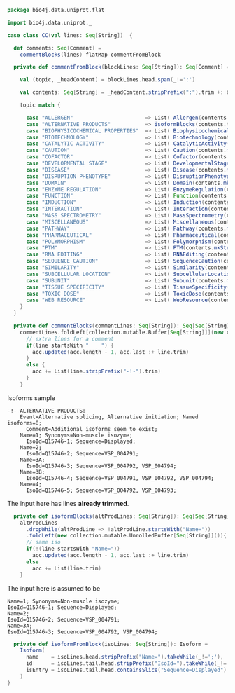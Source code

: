 
```scala
package bio4j.data.uniprot.flat

import bio4j.data.uniprot._

case class CC(val lines: Seq[String])  {

  def comments: Seq[Comment] =
    commentBlocks(lines) flatMap commentFromBlock

  private def commentFromBlock(blockLines: Seq[String]): Seq[Comment] = {

    val (topic, _headContent) = blockLines.head.span(_!=':')

    val contents: Seq[String] = _headContent.stripPrefix(":").trim +: blockLines.tail

    topic match {

      case "ALLERGEN"                       => List( Allergen(contents.mkString(" ")) )
      case "ALTERNATIVE PRODUCTS"           => isoformBlocks(contents.tail) map isoformFromBlock
      case "BIOPHYSICOCHEMICAL PROPERTIES"  => List( BiophysicochemicalProperties(contents.mkString(" ")) )
      case "BIOTECHNOLOGY"                  => List( Biotechnology(contents.mkString(" ")) )
      case "CATALYTIC ACTIVITY"             => List( CatalyticActivity(contents.mkString(" ")) )
      case "CAUTION"                        => List( Caution(contents.mkString(" ")) )
      case "COFACTOR"                       => List( Cofactor(contents.mkString(" ")) )
      case "DEVELOPMENTAL STAGE"            => List( DevelopmentalStage(contents.mkString(" ")) )
      case "DISEASE"                        => List( Disease(contents.mkString(" ")) )
      case "DISRUPTION PHENOTYPE"           => List( DisruptionPhenotype(contents.mkString(" ")) )
      case "DOMAIN"                         => List( Domain(contents.mkString(" ")) )
      case "ENZYME REGULATION"              => List( EnzymeRegulation(contents.mkString(" ")) )
      case "FUNCTION"                       => List( Function(contents.mkString(" ")) )
      case "INDUCTION"                      => List( Induction(contents.mkString(" ")) )
      case "INTERACTION"                    => List( Interaction(contents.mkString(" ")) )
      case "MASS SPECTROMETRY"              => List( MassSpectrometry(contents.mkString(" ")) )
      case "MISCELLANEOUS"                  => List( Miscellaneous(contents.mkString(" ")) )
      case "PATHWAY"                        => List( Pathway(contents.mkString(" ")) )
      case "PHARMACEUTICAL"                 => List( Pharmaceutical(contents.mkString(" ")) )
      case "POLYMORPHISM"                   => List( Polymorphism(contents.mkString(" ")) )
      case "PTM"                            => List( PTM(contents.mkString(" ")) )
      case "RNA EDITING"                    => List( RNAEditing(contents.mkString(" ")) )
      case "SEQUENCE CAUTION"               => List( SequenceCaution(contents.mkString(" ")) )
      case "SIMILARITY"                     => List( Similarity(contents.mkString(" ")) )
      case "SUBCELLULAR LOCATION"           => List( SubcellularLocation(contents.mkString(" ")) )
      case "SUBUNIT"                        => List( Subunit(contents.mkString(" ")) )
      case "TISSUE SPECIFICITY"             => List( TissueSpecificity(contents.mkString(" ")) )
      case "TOXIC DOSE"                     => List( ToxicDose(contents.mkString(" ")) )
      case "WEB RESOURCE"                   => List( WebResource(contents.mkString(" ")) )
    }
  }

  private def commentBlocks(commentLines: Seq[String]): Seq[Seq[String]] =
    commentLines.foldLeft[collection.mutable.Buffer[Seq[String]]](new collection.mutable.UnrolledBuffer[Seq[String]]){ (acc: collection.mutable.Buffer[Seq[String]], line: String) =>
      // extra lines for a comment
      if(line startsWith "    ") {
        acc.updated(acc.length - 1, acc.last :+ line.trim)
      }
      else {
        acc += List(line.stripPrefix("-!-").trim)
      }
    }
```


Isoforms sample

```
-!- ALTERNATIVE PRODUCTS:
    Event=Alternative splicing, Alternative initiation; Named isoforms=8;
      Comment=Additional isoforms seem to exist;
    Name=1; Synonyms=Non-muscle isozyme;
      IsoId=Q15746-1; Sequence=Displayed;
    Name=2;
      IsoId=Q15746-2; Sequence=VSP_004791;
    Name=3A;
      IsoId=Q15746-3; Sequence=VSP_004792, VSP_004794;
    Name=3B;
      IsoId=Q15746-4; Sequence=VSP_004791, VSP_004792, VSP_004794;
    Name=4;
      IsoId=Q15746-5; Sequence=VSP_004792, VSP_004793;
```

The input here has lines **already trimmed**.


```scala
  private def isoformBlocks(altProdLines: Seq[String]): Seq[Seq[String]] =
    altProdLines
      .dropWhile(altProdLine => !altProdLine.startsWith("Name="))
      .foldLeft(new collection.mutable.UnrolledBuffer[Seq[String]]()){ (acc: collection.mutable.UnrolledBuffer[Seq[String]], line: String) =>
      // same iso
      if(!(line startsWith "Name="))
        acc.updated(acc.length - 1, acc.last :+ line.trim)
      else
        acc += List(line.trim)
    }
```


The input here is assumed to be

```
Name=1; Synonyms=Non-muscle isozyme;
IsoId=Q15746-1; Sequence=Displayed;
Name=2;
IsoId=Q15746-2; Sequence=VSP_004791;
Name=3A;
IsoId=Q15746-3; Sequence=VSP_004792, VSP_004794;
```


```scala
  private def isoformFromBlock(isoLines: Seq[String]): Isoform =
    Isoform(
      name    = isoLines.head.stripPrefix("Name=").takeWhile(_!=';'),
      id      = isoLines.tail.head.stripPrefix("IsoId=").takeWhile(_!=';'),
      isEntry = isoLines.tail.head.containsSlice("Sequence=Displayed")
    )
}

```




[test/scala/LineParsingSpeed.scala]: ../../../test/scala/LineParsingSpeed.scala.md
[test/scala/lines.scala]: ../../../test/scala/lines.scala.md
[test/scala/testData.scala]: ../../../test/scala/testData.scala.md
[test/scala/FlatFileEntry.scala]: ../../../test/scala/FlatFileEntry.scala.md
[test/scala/EntryParsingSpeed.scala]: ../../../test/scala/EntryParsingSpeed.scala.md
[test/scala/FileReadSpeed.scala]: ../../../test/scala/FileReadSpeed.scala.md
[test/scala/SeqOps.scala]: ../../../test/scala/SeqOps.scala.md
[main/scala/entry.scala]: ../entry.scala.md
[main/scala/flat/SequenceData.scala]: SequenceData.scala.md
[main/scala/flat/KW.scala]: KW.scala.md
[main/scala/flat/ID.scala]: ID.scala.md
[main/scala/flat/RC.scala]: RC.scala.md
[main/scala/flat/DT.scala]: DT.scala.md
[main/scala/flat/Entry.scala]: Entry.scala.md
[main/scala/flat/GN.scala]: GN.scala.md
[main/scala/flat/parsers.scala]: parsers.scala.md
[main/scala/flat/RG.scala]: RG.scala.md
[main/scala/flat/DR.scala]: DR.scala.md
[main/scala/flat/OG.scala]: OG.scala.md
[main/scala/flat/RL.scala]: RL.scala.md
[main/scala/flat/SQ.scala]: SQ.scala.md
[main/scala/flat/PE.scala]: PE.scala.md
[main/scala/flat/OS.scala]: OS.scala.md
[main/scala/flat/CC.scala]: CC.scala.md
[main/scala/flat/OX.scala]: OX.scala.md
[main/scala/flat/OH.scala]: OH.scala.md
[main/scala/flat/RN.scala]: RN.scala.md
[main/scala/flat/DE.scala]: DE.scala.md
[main/scala/flat/RA.scala]: RA.scala.md
[main/scala/flat/RX.scala]: RX.scala.md
[main/scala/flat/FT.scala]: FT.scala.md
[main/scala/flat/AC.scala]: AC.scala.md
[main/scala/flat/RP.scala]: RP.scala.md
[main/scala/flat/lineTypes.scala]: lineTypes.scala.md
[main/scala/flat/RT.scala]: RT.scala.md
[main/scala/seqOps.scala]: ../seqOps.scala.md